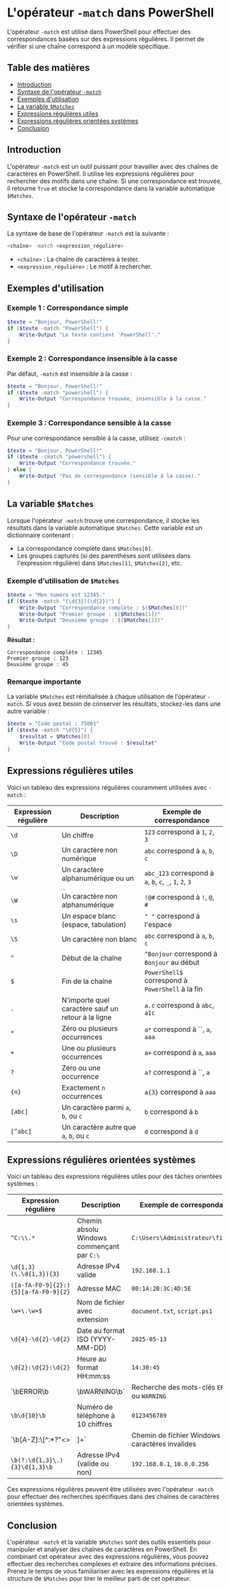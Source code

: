 # L'opérateur `-match` dans PowerShell

L'opérateur `-match` est utilisé dans PowerShell pour effectuer des correspondances basées sur des expressions régulières. Il permet de vérifier si une chaîne correspond à un modèle spécifique.

## Table des matières

- [Introduction](#introduction)
- [Syntaxe de l'opérateur `-match`](#syntaxe-de-lopérateur--match)
- [Exemples d'utilisation](#exemples-dutilisation)
- [La variable `$Matches`](#la-variable-matches)
- [Expressions régulières utiles](#expressions-régulières-utiles)
- [Expressions régulières orientées systèmes](#expressions-régulières-orientées-systèmes)
- [Conclusion](#conclusion)

## Introduction

L'opérateur `-match` est un outil puissant pour travailler avec des chaînes de caractères en PowerShell. Il utilise les expressions régulières pour rechercher des motifs dans une chaîne. Si une correspondance est trouvée, il retourne `True` et stocke la correspondance dans la variable automatique `$Matches`.

## Syntaxe de l'opérateur `-match`

La syntaxe de base de l'opérateur `-match` est la suivante :

```powershell
<chaîne> -match <expression_régulière>
```

- `<chaîne>` : La chaîne de caractères à tester.
- `<expression_régulière>` : Le motif à rechercher.

## Exemples d'utilisation

### Exemple 1 : Correspondance simple

```powershell
$texte = "Bonjour, PowerShell!"
if ($texte -match "PowerShell") {
    Write-Output "Le texte contient 'PowerShell'."
}
```

### Exemple 2 : Correspondance insensible à la casse

Par défaut, `-match` est insensible à la casse :

```powershell
$texte = "Bonjour, PowerShell!"
if ($texte -match "powershell") {
    Write-Output "Correspondance trouvée, insensible à la casse."
}
```

### Exemple 3 : Correspondance sensible à la casse

Pour une correspondance sensible à la casse, utilisez `-cmatch` :

```powershell
$texte = "Bonjour, PowerShell!"
if ($texte -cmatch "powershell") {
    Write-Output "Correspondance trouvée."
} else {
    Write-Output "Pas de correspondance (sensible à la casse)."
}
```

## La variable `$Matches`

Lorsque l'opérateur `-match` trouve une correspondance, il stocke les résultats dans la variable automatique `$Matches`. Cette variable est un dictionnaire contenant :

- La correspondance complète dans `$Matches[0]`.
- Les groupes capturés (si des parenthèses sont utilisées dans l'expression régulière) dans `$Matches[1]`, `$Matches[2]`, etc.

### Exemple d'utilisation de `$Matches`

```powershell
$texte = "Mon numéro est 12345."
if ($texte -match "(\d{3})(\d{2})") {
    Write-Output "Correspondance complète : $($Matches[0])"
    Write-Output "Premier groupe : $($Matches[1])"
    Write-Output "Deuxième groupe : $($Matches[2])"
}
```

**Résultat :**

```
Correspondance complète : 12345
Premier groupe : 123
Deuxième groupe : 45
```

### Remarque importante

La variable `$Matches` est réinitialisée à chaque utilisation de l'opérateur `-match`. Si vous avez besoin de conserver les résultats, stockez-les dans une autre variable :

```powershell
$texte = "Code postal : 75001"
if ($texte -match "\d{5}") {
    $resultat = $Matches[0]
    Write-Output "Code postal trouvé : $resultat"
}
```

## Expressions régulières utiles

Voici un tableau des expressions régulières couramment utilisées avec `-match` :

| Expression régulière | Description                              | Exemple de correspondance       |
|-----------------------|------------------------------------------|----------------------------------|
| `\d`                 | Un chiffre                              | `123` correspond à `1`, `2`, `3` |
| `\D`                 | Un caractère non numérique              | `abc` correspond à `a`, `b`, `c` |
| `\w`                 | Un caractère alphanumérique ou un `_`   | `abc_123` correspond à `a`, `b`, `c`, `_`, `1`, `2`, `3` |
| `\W`                 | Un caractère non alphanumérique         | `!@#` correspond à `!`, `@`, `#` |
| `\s`                 | Un espace blanc (espace, tabulation)    | `" "` correspond à l'espace     |
| `\S`                 | Un caractère non blanc                  | `abc` correspond à `a`, `b`, `c` |
| `^`                  | Début de la chaîne                      | `^Bonjour` correspond à `Bonjour` au début |
| `$`                  | Fin de la chaîne                        | `PowerShell$` correspond à `PowerShell` à la fin |
| `.`                  | N'importe quel caractère sauf un retour à la ligne | `a.c` correspond à `abc`, `a1c` |
| `*`                  | Zéro ou plusieurs occurrences           | `a*` correspond à ``, `a`, `aaa` |
| `+`                  | Une ou plusieurs occurrences            | `a+` correspond à `a`, `aaa`    |
| `?`                  | Zéro ou une occurrence                  | `a?` correspond à ``, `a`       |
| `{n}`                | Exactement `n` occurrences              | `a{3}` correspond à `aaa`       |
| `[abc]`              | Un caractère parmi `a`, `b`, ou `c`     | `b` correspond à `b`            |
| `[^abc]`             | Un caractère autre que `a`, `b`, ou `c` | `d` correspond à `d`            |

## Expressions régulières orientées systèmes

Voici un tableau des expressions régulières utiles pour des tâches orientées systèmes :

| Expression régulière       | Description                                      | Exemple de correspondance               |
|-----------------------------|--------------------------------------------------|------------------------------------------|
| `^C:\\.*`                     | Chemin absolu Windows commençant par `C:\`     | `C:\Users\Administrateur\file.txt`    |
| `\d{1,3}(\.\d{1,3}){3}`       | Adresse IPv4 valide                             | `192.168.1.1`                            |
| `([a-fA-F0-9]{2}:){5}[a-fA-F0-9]{2}` | Adresse MAC                                   | `00:1A:2B:3C:4D:5E`                     |
| `\w+\.\w+$`                   | Nom de fichier avec extension                  | `document.txt`, `script.ps1`             |
| `\d{4}-\d{2}-\d{2}`           | Date au format ISO (YYYY-MM-DD)                | `2025-05-13`                             |
| `\d{2}:\d{2}:\d{2}`           | Heure au format HH:mm:ss                       | `14:30:45`                               |
| `\bERROR\b | \bWARNING\b`       | Recherche des mots-clés `ERROR` ou `WARNING`   | `ERROR: File not found`                  |
| `\b\d{10}\b`                  | Numéro de téléphone à 10 chiffres              | `0123456789`                             |
| `\b[A-Z]:\\[^:*?"<> | ]+`       | Chemin de fichier Windows sans caractères invalides | `D:\Documents\file.txt`             |
| `\b(?:\d{1,3}\.){3}\d{1,3}\b` | Adresse IPv4 (valide ou non)                      | `192.168.0.1`, `10.0.0.256`                     |

Ces expressions régulières peuvent être utilisées avec l'opérateur `-match` pour effectuer des recherches spécifiques dans des chaînes de caractères orientées systèmes.

## Conclusion

L'opérateur `-match` et la variable `$Matches` sont des outils essentiels pour manipuler et analyser des chaînes de caractères en PowerShell. En combinant cet opérateur avec des expressions régulières, vous pouvez effectuer des recherches complexes et extraire des informations précises. Prenez le temps de vous familiariser avec les expressions régulières et la structure de `$Matches` pour tirer le meilleur parti de cet opérateur.